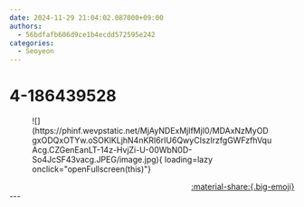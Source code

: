 ```yaml
---
date: 2024-11-29 21:04:02.087000+09:00
authors:
  - 56bdfafb606d9ce1b4ecdd572595e242
categories:
  - Seoyeon
---
```


# 4-186439528

<div class="post-container" markdown="1">
<div class="content-container md-sidebar__scrollwrap" markdown="1">


<figure markdown="1">
![](https://phinf.wevpstatic.net/MjAyNDExMjlfMjI0/MDAxNzMyODgxODQxOTYw.oSOKlKLjhN4nKRI6rIU6QwyCIszIrzfgGWFzfhVquAcg.CZGenEanLT-14z-HvjZi-U-00WbN0D-So4JcSF43vacg.JPEG/image.jpg){ loading=lazy onclick="openFullscreen(this)"}
</figure>


</div>
</div>

<div style="text-align: right;" markdown="1">
<a href="https://weverse.io/fromis9/artist/4-186439528" style="text-align: right;">:material-share:{.big-emoji}</a>
</div>
---
